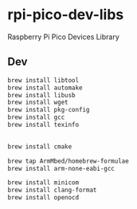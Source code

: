# rpi-pico-dev-libs

Raspberry Pi Pico Devices Library

## Dev

```sh
brew install libtool 
brew install automake 
brew install libusb 
brew install wget 
brew install pkg-config 
brew install gcc 
brew install texinfo

 
brew install cmake

brew tap ArmMbed/homebrew-formulae
brew install arm-none-eabi-gcc

brew install minicom
brew install clang-format
brew install openocd
```